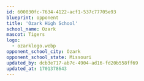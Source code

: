 ```yaml
---
id: 600030fc-7634-4122-acf1-537c77705e93
blueprint: opponent
title: 'Ozark High School'
school_name: Ozark
mascot: Tigers
logo:
  - ozarklogo.webp
opponent_school_city: Ozark
opponent_school_state: Missouri
updated_by: dcb3e717-ab7c-4904-ad16-fd20b558ff69
updated_at: 1701378643
---
```


